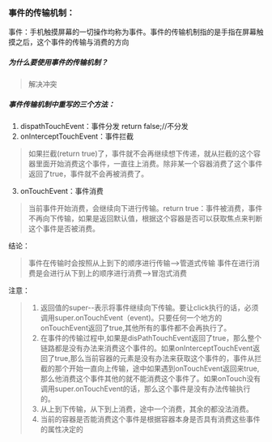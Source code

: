 ### 事件的传输机制：
事件：手机触摸屏幕的一切操作均称为事件。事件的传输机制指的是手指在屏幕触摸之后，这个事件的传输与消费的方向
##### 为什么要使用事件的传输机制？
> 解决冲突
##### 事件传输机制中重写的三个方法：
1. dispathTouchEvent：事件分发 return false;//不分发
2. onInterceptTouchEvent：事件拦截
> 如果拦截(return true)了，事件就不会再继续想下传递，就从拦截的这个容器里面开始消费这个事件，一直往上消费。除非某一个容器消费了这个事件返回了true，事件就不会再被消费了。
3. onTouchEvent：事件消费
> 当前事件开始消费，会继续向下进行传输。return true：事件被消费，事件不再向下传输，如果是返回默认值，根据这个容器是否可以获取焦点来判断这个事件是否被消费。

结论：
> 事件在传输时会按照从上到下的顺序进行传输-->管道式传输
事件在进行消费是会进行从下到上的顺序进行消费-->冒泡式消费

注意：
>1. 返回值的super--表示将事件继续向下传输。要让click执行的话，必须调用super.onTouchEvent（event)。只要任何一个地方的onTouchEvent返回了true,其他所有的事件都不会再执行了。
>2. 在事件的传输过程中,如果是disPathTouchEvent返回了true，那么整个链路都是没有办法来消费这个事件的。如果onInterceptTouchEvent返回了true,那么当前容器的元素是没有办法来获取这个事件的，事件从拦截的那个开始一直向上传输，途中如果遇到onTouchEvent返回来true,那么他消费这个事件其他的就不能消费这个事件了。如果onTouch没有调用super.onTouchEvent的话，那么这个事件是没有办法传输执行的。
>3. 从上到下传输，从下到上消费，途中一个消费，其余的都没法消费。
>4. 当前的容器是否能消费这个事件是根据容器本身是否具有消费这些事件的属性决定的 
